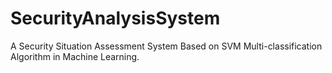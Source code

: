 # SecurityAnalysisSystem
A Security Situation Assessment System Based on SVM Multi-classification Algorithm in Machine Learning.
